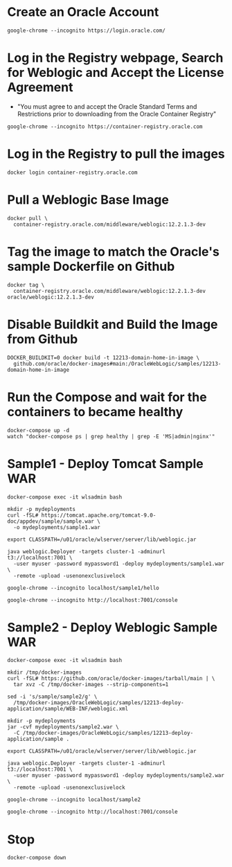 # Create an Oracle Account
```
google-chrome --incognito https://login.oracle.com/
```
# Log in the Registry webpage, Search for Weblogic and Accept the License Agreement
- "You must agree to and accept the Oracle Standard Terms and Restrictions prior to downloading from the Oracle Container Registry"
```
google-chrome --incognito https://container-registry.oracle.com
```
# Log in the Registry to pull the images
```
docker login container-registry.oracle.com
```
# Pull a Weblogic Base Image
```
docker pull \
  container-registry.oracle.com/middleware/weblogic:12.2.1.3-dev
```
# Tag the image to match the Oracle's sample Dockerfile on Github
```
docker tag \
  container-registry.oracle.com/middleware/weblogic:12.2.1.3-dev oracle/weblogic:12.2.1.3-dev
```
# Disable Buildkit and Build the Image from Github
```
DOCKER_BUILDKIT=0 docker build -t 12213-domain-home-in-image \
  github.com/oracle/docker-images#main:/OracleWebLogic/samples/12213-domain-home-in-image
```
# Run the Compose and wait for the containers to became healthy
```
docker-compose up -d
watch "docker-compose ps | grep healthy | grep -E 'MS|admin|nginx'"
```
# Sample1 - Deploy Tomcat Sample WAR
```
docker-compose exec -it wlsadmin bash

mkdir -p mydeployments
curl -fSL# https://tomcat.apache.org/tomcat-9.0-doc/appdev/sample/sample.war \
  -o mydeployments/sample1.war

export CLASSPATH=/u01/oracle/wlserver/server/lib/weblogic.jar

java weblogic.Deployer -targets cluster-1 -adminurl t3://localhost:7001 \
  -user myuser -password mypassword1 -deploy mydeployments/sample1.war \
  -remote -upload -usenonexclusivelock

google-chrome --incognito localhost/sample1/hello

google-chrome --incognito http://localhost:7001/console
```
# Sample2 - Deploy Weblogic Sample WAR
```
docker-compose exec -it wlsadmin bash

mkdir /tmp/docker-images
curl -fSL# https://github.com/oracle/docker-images/tarball/main | \
  tar xvz -C /tmp/docker-images --strip-components=1

sed -i 's/sample/sample2/g' \
  /tmp/docker-images/OracleWebLogic/samples/12213-deploy-application/sample/WEB-INF/weblogic.xml

mkdir -p mydeployments
jar -cvf mydeployments/sample2.war \
  -C /tmp/docker-images/OracleWebLogic/samples/12213-deploy-application/sample .

export CLASSPATH=/u01/oracle/wlserver/server/lib/weblogic.jar

java weblogic.Deployer -targets cluster-1 -adminurl t3://localhost:7001 \
  -user myuser -password mypassword1 -deploy mydeployments/sample2.war \
  -remote -upload -usenonexclusivelock

google-chrome --incognito localhost/sample2

google-chrome --incognito http://localhost:7001/console
```
# Stop
```
docker-compose down
```
